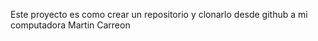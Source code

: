 Este proyecto es como crear un repositorio y clonarlo desde github a mi computadora
Martin Carreon 

